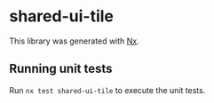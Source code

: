 # shared-ui-tile

This library was generated with [Nx](https://nx.dev).

## Running unit tests

Run `nx test shared-ui-tile` to execute the unit tests.
